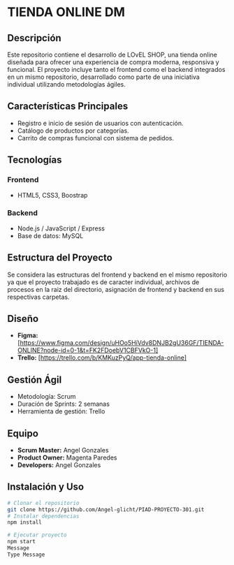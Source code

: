 # TIENDA ONLINE DM

## Descripción
Este repositorio contiene el desarrollo de LOvEL SHOP, una tienda online diseñada para ofrecer una experiencia de compra moderna, responsiva y funcional. El proyecto incluye tanto el frontend como el backend integrados en un mismo repositorio, desarrollado como parte de una iniciativa individual utilizando metodologías ágiles.

## Características Principales
- Registro e inicio de sesión de usuarios con autenticación.
- Catálogo de productos por categorías.
- Carrito de compras funcional con sistema de pedidos.

## Tecnologías
### Frontend
- HTML5, CSS3, Boostrap
### Backend 
- Node.js / JavaScript / Express
- Base de datos: MySQL

## Estructura del Proyecto
Se considera las estructuras del frontend y backend en el mismo repositorio ya que el proyecto trabajado
es de caracter individual, archivos de procesos en la raiz del directorio, asignación de frontend y backend
en sus respectivas carpetas.

## Diseño
- **Figma:** [https://www.figma.com/design/uHOo5HiVdv8DNJB2gU36GF/TIENDA-ONLINE?node-id=0-1&t=FK2FDoebV1CBFVkO-1]
- **Trello:** [https://trello.com/b/KMKuzPyQ/app-tienda-online]

## Gestión Ágil
- Metodología: Scrum
- Duración de Sprints: 2 semanas
- Herramienta de gestión: Trello

## Equipo
- **Scrum Master:** Angel Gonzales
- **Product Owner:** Magenta Paredes
- **Developers:** Angel Gonzales

## Instalación y Uso
```bash
# Clonar el repositorio
git clone https://github.com/Angel-glicht/PIAD-PROYECTO-301.git
# Instalar dependencias
npm install

# Ejecutar proyecto
npm start
Message
Type Message